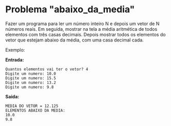 # Problema "abaixo_da_media"

Fazer um programa para ler um número inteiro N e depois um vetor de N números reais. Em seguida,
mostrar na tela a média aritmética de todos elementos com três casas decimais. Depois mostrar todos
os elementos do vetor que estejam abaixo da média, com uma casa decimal cada.

Exemplo:

**Entrada:**
```
Quantos elementos vai ter o vetor? 4
Digite um numero: 10.0
Digite um numero: 15.5
Digite um numero: 13.2
Digite um numero: 9.8
```

**Saída:**
```
MEDIA DO VETOR = 12.125
ELEMENTOS ABAIXO DA MEDIA:
10.0
9.8
 ```